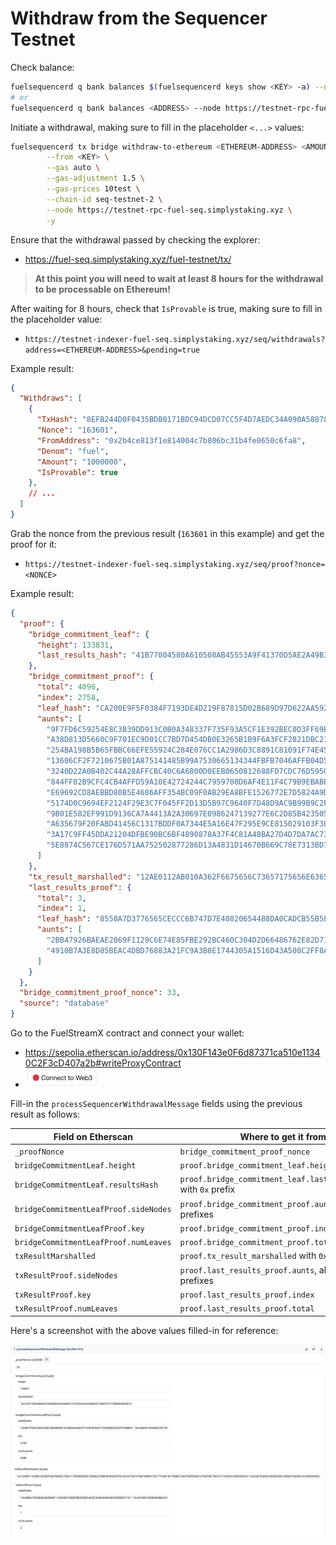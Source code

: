 # Withdraw from the Sequencer Testnet

Check balance:

```sh
fuelsequencerd q bank balances $(fuelsequencerd keys show <KEY> -a) --node https://testnet-rpc-fuel-seq.simplystaking.xyz
# or
fuelsequencerd q bank balances <ADDRESS> --node https://testnet-rpc-fuel-seq.simplystaking.xyz
```

Initiate a withdrawal, making sure to fill in the placeholder `<...>` values:

```sh
fuelsequencerd tx bridge withdraw-to-ethereum <ETHEREUM-ADDRESS> <AMOUNT>test \
        --from <KEY> \
        --gas auto \
        --gas-adjustment 1.5 \
        --gas-prices 10test \
        --chain-id seq-testnet-2 \
        --node https://testnet-rpc-fuel-seq.simplystaking.xyz \
        -y
```

Ensure that the withdrawal passed by checking the explorer:

- https://fuel-seq.simplystaking.xyz/fuel-testnet/tx/<TX-HASH>

> **At this point you will need to wait at least 8 hours for the withdrawal to be processable on Ethereum!**

After waiting for 8 hours, check that `IsProvable` is true, making sure to fill in the placeholder value:

- `https://testnet-indexer-fuel-seq.simplystaking.xyz/seq/withdrawals?address=<ETHEREUM-ADDRESS>&pending=true`

Example result:

```json
{
  "Withdraws": [
    {
      "TxHash": "8EFB244D0F0435BDB0171BDC94DCD07CC5F4D7AEDC34A090A58878E1FAE01754",
      "Nonce": "163601",
      "FromAddress": "0x2b4ce813f1e814004c7b806bc31b4fe0650c6fa8",
      "Denom": "fuel",
      "Amount": "1000000",
      "IsProvable": true
    },
    // ...
  ]
}
```

Grab the nonce from the previous result (`163601` in this example) and get the proof for it:

- `https://testnet-indexer-fuel-seq.simplystaking.xyz/seq/proof?nonce=<NONCE>`

Example result:

```json
{
  "proof": {
    "bridge_commitment_leaf": {
      "height": 133831,
      "last_results_hash": "41B77004580A610508AB45553A9F41370D5AE2A49B3DC708EFFFCF9B2B5DD9C4"
    },
    "bridge_commitment_proof": {
      "total": 4096,
      "index": 2758,
      "leaf_hash": "CA200E9F5F0384F7193DE4D219F87815D02B689D97D622AA5922CF2E9BD4E389",
      "aunts": [
        "9F7FD6C59254E8C3B39DD913C0B0A348337F735F93A5CF1E392BEC0D3FF69BEA",
        "A38D813D5660C9F701EC9D01CC7BD7D454DB0E3265B1B9F6A3FCF2821DBC217E",
        "254BA198B5B65FBBC66EFE55924C284E076CC1A2986D3C8891C81091F74E45A1",
        "13606CF2F7210675B01A875141485B99A7530665134344FBFB7046AFFB04D579",
        "3240D22A0B402C44A28AFFCBC40C6A6800D0EEB0650812688FD7CDC76D595050",
        "844FF82B9CFC4CB4AFFD59A10E42724244C7959708D6AF4E11F4C79B9EBABE91",
        "E69692CD8AEBBD80B5E4686AFF354BC09F0AB29EA8BFE1526772E7D5824A9D66",
        "5174D0C9694EF2124F29E3C7F045FF2D13D5B97C9640F7D48D9AC9B99B9C2FB8",
        "9B01E582EF991D9136CA7A4413A2A30697E0986247139277E6C2D85B423505B8",
        "A635679F20FABD41456C1317BDDF0A7344E5A16E47F295E9CE815029103F3F81",
        "3A17C9FF45DDA21204DFBE90BC6BF4890878A37F4C81A48BA27D4D7DA7AC734A",
        "5E8874C567CE176D571AA752502877286D13A4831D14670B669C78E7313BD77E"
      ]
    },
    "tx_result_marshalled": "12AE0112AB010A362F6675656C73657175656E6365722E6272696467652E76312E4D73675769746864726177546F457468657265756D526573706F6E736512710A06313633363031122A3078326234636538313366316538313430303463376238303662633331623466653036353063366661381A2A307832623463653831336631653831343030346337623830366263333162346665303635306336666138220F0A047465737412073130303030303028FFFFFFFFFFFFFFFFFF013080C902",
    "last_results_proof": {
      "total": 3,
      "index": 1,
      "leaf_hash": "8550A7D3776565CECCC6B747D7E40820654488DA0CADCB55B5E229589FD82343",
      "aunts": [
        "2BB47926BAEAE2869F1129C6E74E85FBE292BC460C304D2D66486762E82D7101",
        "4910B7A3E8D85BEAC4DBD76883A21FC9A3B8E1744305A1516D43A508C2FF8A7D"
      ]
    }
  },
  "bridge_commitment_proof_nonce": 33,
  "source": "database"
}
```

Go to the FuelStreamX contract and connect your wallet:

- https://sepolia.etherscan.io/address/0x130F143e0F6d87371ca510e11340C2F3cD407a2b#writeProxyContract
- ![connect wallet](connect-wallet.png)

Fill-in the `processSequencerWithdrawalMessage` fields using the previous result as follows:

| Field on Etherscan                    | Where to get it from                                              | Example based on the above example result                                    |
|---------------------------------------|-------------------------------------------------------------------|------------------------------------------------------------------------------|
| `_proofNonce`                         | `bridge_commitment_proof_nonce`                                   | 33                                                                           |
| `bridgeCommitmentLeaf.height`         | `proof.bridge_commitment_leaf.height`                             | 133831                                                                       |
| `bridgeCommitmentLeaf.resultsHash`    | `proof.bridge_commitment_leaf.last_results_hash` with `0x` prefix | `"0x41B77004580A610508AB45553A9F41370D5AE2A49B3DC708EFFFCF9B2B5DD9C4"`       |
| `bridgeCommitmentLeafProof.sideNodes` | `proof.bridge_commitment_proof.aunts`, all with `0x` prefixes     | `["0x41B77004580A610508AB45553A9F41370D5AE2A49B3DC708EFFFCF9B2B5DD9C4",...]` |
| `bridgeCommitmentLeafProof.key`       | `proof.bridge_commitment_proof.index`                             | 2758                                                                         |
| `bridgeCommitmentLeafProof.numLeaves` | `proof.bridge_commitment_proof.total`                             | 4096                                                                         |
| `txResultMarshalled`                  | `proof.tx_result_marshalled` with `0x` prefix                     | `"0x12AE0112AB010A362F6675656C73657175656E..."`                              |
| `txResultProof.sideNodes`             | `proof.last_results_proof.aunts`, all with `0x` prefixes          | `["0x2BB47926BAEAE2869F1129C6E74E85FBE292BC460C304D2D66486762E82D7101",...]` |
| `txResultProof.key`                   | `proof.last_results_proof.index`                                  | 1                                                                            |
| `txResultProof.numLeaves`             | `proof.last_results_proof.total`                                  | 3                                                                            |

Here's a screenshot with the above values filled-in for reference:

![values filled in](values-filled-in.png)
